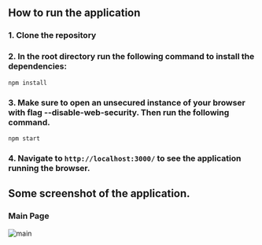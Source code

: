 ## How to run the application

### 1. Clone the repository

### 2. In the root directory run the following command to install the dependencies:

`npm install`

### 3. Make sure to open an unsecured instance of your browser with flag --disable-web-security. Then run the following command.

`npm start`

### 4. Navigate to `http://localhost:3000/` to see the application running the browser.

## Some screenshot of the application.

### Main Page

![main](https://user-images.githubusercontent.com/7606310/69342051-67c5a580-0c73-11ea-84bb-5e76bcdfbd55.PNG)
